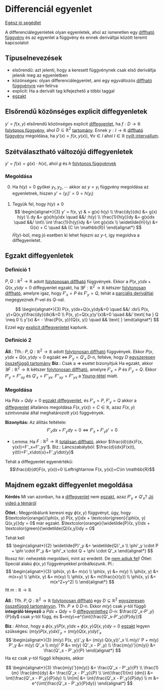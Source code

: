 # Differenciál egyenlet

[Egész jó segédlet](https://math.bme.hu/~konya/anal2/segedletek/diffegy.pdf)

A differenciálegyenletek olyan egyenletek, ahol az ismeretlen egy [diffható függvény](./totalis-diffhatosag.md) és az egyenlet a függvény és ennek deriváltjai között teremt kapcsolatot

## Típuselnevezések
- elsőrendű: azt jelenti, hogy a keresett függvénynek csak első deriváltja jelenik meg az egyenletben
- közönséges: olyan differenciálegyenlet, ami egy egyváltozós [diffható függvényre](./totalis-diffhatosag.md) van felírva
- explicit: Ha a derivált tag kifejezhető a többi taggal
- [egzakt](#egzakt-diffegyenletek)

## Elsőrendű közönséges explicit diffegyenletek
$y'=f(x,y)$ elsőrendű közönséges explicit [diffegyenlet](differencial-egyenlet.md), ha $f:D\to \mathbb{R}$ [folytonos függvény](fuggveny-folytonossaga.md), ahol $D\subseteq \mathbb{R}^2$ [tartomány](tartomany.md).
Ennek $y:I\to \mathbb{R}$ [diffható függvény](totalis-diffhatosag.md) megoldása, ha $y'(x)=f(x, y(x)),\  \forall x\in I$ ahol $I\in \mathbb{R}$ [nyílt intervallum](nyilt-halmaz.md).

## Szétválasztható változójú diffegyenletek
$y'= f(x) = g(x) \cdot h(x)$, ahol $g$ és $h$ [folytonos függvények](./fuggveny-folytonossaga.md)

### Megoldása
0. Ha $h(y)=0$ gyökei $y_1, y_2, \cdots$ akkor az $y=y_i$ függvény megoldása az egyenletnek, hiszen $y'=(y_i)'=0=h(y_i)$

1. Tegyük fel, hogy $h(y) \neq 0$
$$
\begin{alignat*}{3}
    y' = f(x, y) & = g(x) h(y) \\
    \frac{dy}{dx} &= g(x) h(y) \\
    dy &= g(x)h(y)dx \quad &&/ :h(y) \\
    \frac{1}{h(y)}dy &= g(x)dx \quad &&/ \int\\
    \int \frac{1}{h(y)}dy &= \int g(x)dx \\
    \widetilde{H}(y) &= G(x) + C \quad && (C \in \mathbb{R})
\end{alignat*}
$$
$\widetilde{H}(y)$-ból, meg jó esetben ki lehet fejezni az $y$-t, így megoldva a diffegyenletet.

## Egzakt diffegyenletek
### Definíció 1
$P, Q: \mathbb{R}^2 \rightarrow \mathbb{R}$ adott [folytonosan diffható](./folytonos-diffhatosag.md) függvények. Ekkor a $P(x, y)dx+Q(x,y)dy=0$ diffegyenlet egzakt, ha $\exists F: \mathbb{R}^2 \rightarrow \mathbb{R}$ kétszer [folytonosan diffható](./folytonos-diffhatosag.md), amelyre igaz, hogy $F'_x=P$ és $F'_y=Q$, tehát a [parciális deriváltjai](./parcialis-derivalt.md) megegyeznek $P$-vel és $Q$-val.

$$
\begin{alignat*}{3}
P(x, y)dx+Q(x,y)dy&=0 \quad &&/ :dx\\
P(x, y)+Q(x,y)\frac{dy}{dx}&=0 \\
P(x, y)+Q(x,y)y'(x)&=0 \quad &&/ \text{ ha } Q \neq 0 \\
y'(x) &= - \frac{P(x, y)}{Q(x, y)} \quad && \text{ }
\end{alignat*}
$$
Ezzel egy [explicit diffegyenletet](#elsőrendű-közönséges-explicit-diffegyenletek) kaptunk.

### Definíció 2
**Áll**.: Tfh.: $P, Q: \mathbb{R}^2 \rightarrow \mathbb{R}$ adott [folytonosan diffható](./folytonos-diffhatosag.md) függvények.
Ekkor $P(x, y)dx + Q(x, y)dy=0$ egzakt $\Leftrightarrow$ $P'_y=Q'_x$ $D$-n, feltéve, hogy $D$ [egyszeresen összefüggő tartomány](./egyszeresen-osszefuggo-tartomany.md)
**Biz**.: Csak a $\Rightarrow$ esetet bizonyítjuk
Ha egzakt, akkor $\exists F: \mathbb{R}^2 \rightarrow \mathbb{R}$ kétszer [folytonosan diffható](./folytonos-diffhatosag.md), amelyre $F'_x=P$ és $F'_y=Q$. Ekkor $P'_y=F''_{xy}$ és $Q'_x=F''_{yx}$. $F''_{xy}=F''_{yx}$ a [Young-tétel](./young-tetel.md) miatt.

### Megoldása
Ha $Pdx+Qdy=0$ [egzakt diffegyenlet](egzakt-diffegyenlet.md), és $F'_x=P,\ F'_y=Q$ akkor a [diffegyenlet](differencial-egyenlet.md) általános megoldása $F(x, y(x))=C \in \mathbb{R}$, azaz $F(x, y)$ szintvonalai által meghatározott $y(x)$ függvények.

**Bizonyítás:**
Az állítás feltétele:
$$F'_xdx+F'_ydy=0 \Leftrightarrow F'_x+F'_yy'=0$$
- Lemma: Ha $F:\mathbb{R}^2\to \mathbb{R}$ [totálisan diffható](totalis-diffhatosag.md), akkor $\frac{d}{dx}F(x, y(x))=F'_x+F'_yy'$. Biz.: Láncszabályból: $\frac{d}{dx}F(x(t), y(t))=F'_x\dot{x}+F'_y\dot{y}$

Tehát a diffegyenlet egyenértékű:
$$\frac{d}{dt}F(x, y(x))=0 \Leftrightarrow F(x, y(x))=C\in \mathbb{R}$$

## Majdnem egzakt diffegyenlet megoldása
**Kérdés**
Mi van azonban, ha a [diffegyenlet](./differencial-egyenlet.md) nem [egzakt](./differencial-egyenlet.md#egzakt-diffegyenletek), azaz $P'_y \neq Q'_x$?
[Jó videó a témáról](https://www.youtube.com/watch?v=u5NGfwNNqHw)

**Ötlet**.: Megpróbálunk keresni egy $\phi (x, y)$ függvényt, úgy, hogy
$\textcolor{orange}{\phi(x, y) P(x, y)}dx + \textcolor{green}{\phi(x, y) Q(x,y)}dy = 0$ már egzakt.
$\textcolor{orange}{\widetilde{P}(x, y)}dx + \textcolor{green}{\widetilde{Q}(x,y)}dy = 0$

Tehát kell 
$$
\begin{alignat*}{2}
\widetilde{P}'_y &= \widetilde{Q}'_x \\
\phi'_y \cdot P + \phi \cdot P'_y &= \phi'_x \cdot Q + \phi \cdot Q'_x
\end{alignat*}
$$
Rossz hír: nehezebb megoldani, mint az eredetit. De [nem adjuk fel](https://www.youtube.com/watch?v=dQw4w9WgXcQ)!
Ötlet: Speciál alakú $\phi(x, y)$ függvényekkel próbálkozunk.
Pl.: $$
\begin{alignat*}{3}
\phi(x, y) &= m(x) \\
\phi(x, y) &= m(y) \\
\phi(x, y) &= m(x+y) \\ 
\phi(x, y) &= m(xy) \\
\phi(x, y) &= m(\frac{x}{y}) \\
\phi(x, y) &= m(x^2+y^2) \\
\end{alignat*}
$$
Itt $m: \mathbb{R} \rightarrow \mathbb{R}$

**Áll**.: Tfh. $P, Q: \mathbb{R}^2 \rightarrow \mathbb{R}$ [folytonosan diffható](./folytonos-diffhatosag.md) egy $D \subseteq \mathbb{R}^2$ [egyszeresen összefüggő tartományon](./egyszeresen-osszefuggo-tartomany.md). Tfh. $P \neq 0$ $D$-n.
Ekkor $m(y)$ csak $y$-tól függő **integráló tényező** a $Pdx + Qdy = 0$ [diffegyenlethez](./differencial-egyenlet.md) $D$-n:
$\frac{Q'_x-P'_y}{P}dy$ csak $y$-tól függ, és $=m(y)=e^{\int{\frac{Q'_x-P'_y}{P}dy}}$

**Biz**.:
Ahhoz, hogy a $\phi(x, y) P(x, y)dx + \phi(x, y) Q(x,y)dy = 0$ [egzakt](#egzakt-diffegyenletek) legyen szükséges: $(m(y) P(x, y)dx)'_y = (m(y) Q(x,y)dy)'_x$
$$
\begin{alignat*}{3}
(m(y) P(x, y))'_y &= (m(y) Q(x,y))'_x \\
m(y)' P + m(y) P'_y &= m(y) Q'_x \\
m(y)' P &= m(y) (Q'_x - P'_y) \\
\frac{m(y)'}{m(y)} &= \frac{Q'_x - P'_y}{P}
\end{alignat*}
$$
Ha ez csak $y$-tól függő kifejezés, akkor

$$
\begin{alignat*}{3}
\frac{m(y)'}{m(y)} &= \frac{Q'_x - P'_y}{P} \\
\frac{1}{m} \frac{dm}{dy} &= \frac{Q'_x - P'_y}{P} \\
\int{\frac{1}{m} {dm}} &= \int{\frac{Q'_x - P'_y}{P}dy} \\
\ln|m| &= \int{\frac{Q'_x - P'_y}{P}dy} \\
m &= e^{\int{\frac{Q'_x - P'_y}{P}dy}}
\end{alignat*}
$$

